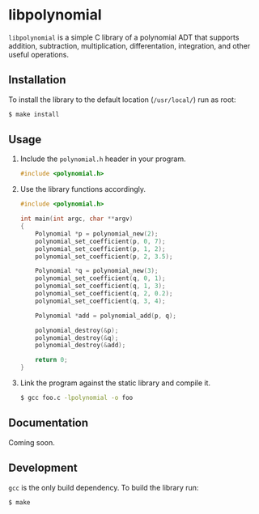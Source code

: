 # libpolynomial

`libpolynomial` is a simple C library of a polynomial ADT that supports addition, subtraction, multiplication, differentation, integration, and other useful operations.

## Installation

To install the library to the default location (`/usr/local/`) run as root:

```bash
$ make install
```

## Usage

1. Include the `polynomial.h` header in your program.

    ```c
    #include <polynomial.h>
    ```
    
2. Use the library functions accordingly.

    ```c
    #include <polynomial.h>
    
    int main(int argc, char **argv)
    {
        Polynomial *p = polynomial_new(2);
        polynomial_set_coefficient(p, 0, 7);
        polynomial_set_coefficient(p, 1, 2);
        polynomial_set_coefficient(p, 2, 3.5);
    
        Polynomial *q = polynomial_new(3);
        polynomial_set_coefficient(q, 0, 1);
        polynomial_set_coefficient(q, 1, 3);
        polynomial_set_coefficient(q, 2, 0.2);
        polynomial_set_coefficient(q, 3, 4);
    
        Polynomial *add = polynomial_add(p, q);
    
        polynomial_destroy(&p);
        polynomial_destroy(&q);
        polynomial_destroy(&add);
    
        return 0;
    }
    ```

3. Link the program against the static library and compile it.

    ```bash
    $ gcc foo.c -lpolynomial -o foo
    ```

## Documentation

Coming soon.

## Development

`gcc` is the only build dependency. To build the library run:

```bash
$ make
```

